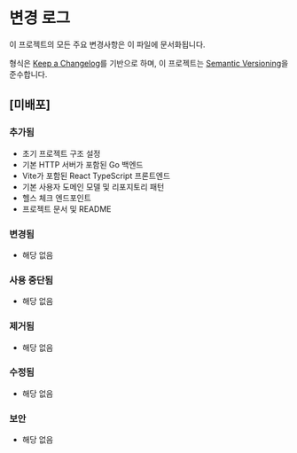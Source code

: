 # 변경 로그

이 프로젝트의 모든 주요 변경사항은 이 파일에 문서화됩니다.

형식은 [Keep a Changelog](https://keepachangelog.com/en/1.0.0/)를 기반으로 하며,
이 프로젝트는 [Semantic Versioning](https://semver.org/spec/v2.0.0.html)을 준수합니다.

## [미배포]

### 추가됨
- 초기 프로젝트 구조 설정
- 기본 HTTP 서버가 포함된 Go 백엔드
- Vite가 포함된 React TypeScript 프론트엔드
- 기본 사용자 도메인 모델 및 리포지토리 패턴
- 헬스 체크 엔드포인트
- 프로젝트 문서 및 README

### 변경됨
- 해당 없음

### 사용 중단됨
- 해당 없음

### 제거됨
- 해당 없음

### 수정됨
- 해당 없음

### 보안
- 해당 없음 
